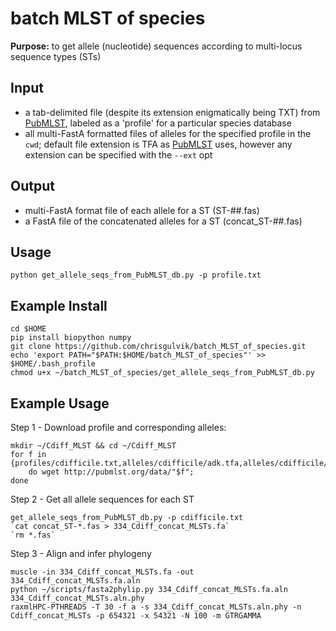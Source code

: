 # batch MLST of species
__Purpose:__ to get allele (nucleotide) sequences according to multi-locus sequence types (STs)

## Input
- a tab-delimited file (despite its extension enigmatically being TXT) from [PubMLST](http://pubmlst.org/data/), labeled as a 'profile' for a particular species database
- all multi-FastA formatted files of alleles for the specified profile in the `cwd`; default file extension is TFA as [PubMLST](http://pubmlst.org/data/) uses, however any extension can be specified with the `--ext` opt

## Output
- multi-FastA format file of each allele for a ST  (ST-##.fas)
- a FastA file of the concatenated alleles for a ST  (concat_ST-##.fas)

## Usage
    python get_allele_seqs_from_PubMLST_db.py -p profile.txt

## Example Install
    cd $HOME
    pip install biopython numpy
    git clone https://github.com/chrisgulvik/batch_MLST_of_species.git
    echo 'export PATH="$PATH:$HOME/batch_MLST_of_species"' >> $HOME/.bash_profile
    chmod u+x ~/batch_MLST_of_species/get_allele_seqs_from_PubMLST_db.py


## Example Usage
Step 1 - Download profile and corresponding alleles:

    mkdir ~/Cdiff_MLST && cd ~/Cdiff_MLST
    for f in {profiles/cdifficile.txt,alleles/cdifficile/adk.tfa,alleles/cdifficile/atpA.tfa,alleles/cdifficile/dxr.tfa,alleles/cdifficile/glyA.tfa,alleles/cdifficile/recA.tfa,alleles/cdifficile/sodA.tfa,alleles/cdifficile/tpi.tfa};
        do wget http://pubmlst.org/data/"$f";
    done

Step 2 - Get all allele sequences for each ST

    get_allele_seqs_from_PubMLST_db.py -p cdifficile.txt
    `cat concat_ST-*.fas > 334_Cdiff_concat_MLSTs.fa`
    `rm *.fas`

Step 3 - Align and infer phylogeny

    muscle -in 334_Cdiff_concat_MLSTs.fa -out 334_Cdiff_concat_MLSTs.fa.aln
    python ~/scripts/fasta2phylip.py 334_Cdiff_concat_MLSTs.fa.aln 334_Cdiff_concat_MLSTs.aln.phy
    raxmlHPC-PTHREADS -T 30 -f a -s 334_Cdiff_concat_MLSTs.aln.phy -n Cdiff_concat_MLSTs -p 654321 -x 54321 -N 100 -m GTRGAMMA
